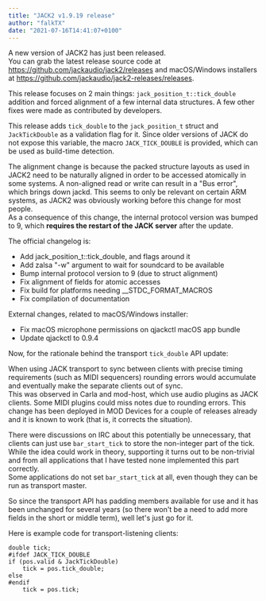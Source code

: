 ```yaml
---
title: "JACK2 v1.9.19 release"
author: "falkTX"
date: "2021-07-16T14:41:07+0100"
---
```

A new version of JACK2 has just been released.<br/>
You can grab the latest release source code at
<https://github.com/jackaudio/jack2/releases> and macOS/Windows installers at
<https://github.com/jackaudio/jack2-releases/releases>.

This release focuses on 2 main things: `jack_position_t::tick_double` addition and forced alignment of a few internal data structures.
A few other fixes were made as contributed by developers.

This release adds `tick_double` to the `jack_position_t` struct and `JackTickDouble` as a validation flag for it.
Since older versions of JACK do not expose this variable, the macro `JACK_TICK_DOUBLE` is provided, which can be used as build-time detection.<br/>

The alignment change is because the packed structure layouts as used in JACK2 need to be naturally aligned in order to be accessed atomically in some systems.
A non-aligned read or write can result in a "Bus error", which brings down jackd.
This seems to only be relevant on certain ARM systems, as JACK2 was obviously working before this change for most people.<br/>
As a consequence of this change, the internal protocol version was bumped to 9, which <b>requires the restart of the JACK server</b> after the update.


The official changelog is:
* Add jack_position_t::tick_double, and flags around it
* Add zalsa "-w" argument to wait for soundcard to be available
* Bump internal protocol version to 9 (due to struct alignment)
* Fix alignment of fields for atomic accesses
* Fix build for platforms needing __STDC_FORMAT_MACROS
* Fix compilation of documentation

External changes, related to macOS/Windows installer:
* Fix macOS microphone permissions on qjackctl macOS app bundle
* Update qjackctl to 0.9.4


Now, for the rationale behind the transport `tick_double` API update:

When using JACK transport to sync between clients with precise timing requirements (such as MIDI sequencers) rounding errors would accumulate and eventually make the separate clients out of sync.<br/>
This was observed in Carla and mod-host, which use audio plugins as JACK clients.
Some MIDI plugins could miss notes due to rounding errors.
This change has been deployed in MOD Devices for a couple of releases already and it is known to work (that is, it corrects the situation).

There were discussions on IRC about this potentially be unnecessary, that clients can just use `bar_start_tick` to store the non-integer part of the tick.<br/>
While the idea could work in theory, supporting it turns out to be non-trivial and from all applications that I have tested none implemented this part correctly.<br/>
Some applications do not set `bar_start_tick` at all, even though they can be run as transport master.

So since the transport API has padding members available for use and it has been unchanged for several years (so there won't be a need to add more fields in the short or middle term), well let's just go for it.


Here is example code for transport-listening clients:

```
double tick;
#ifdef JACK_TICK_DOUBLE
if (pos.valid & JackTickDouble)
    tick = pos.tick_double;
else
#endif
    tick = pos.tick;
```

